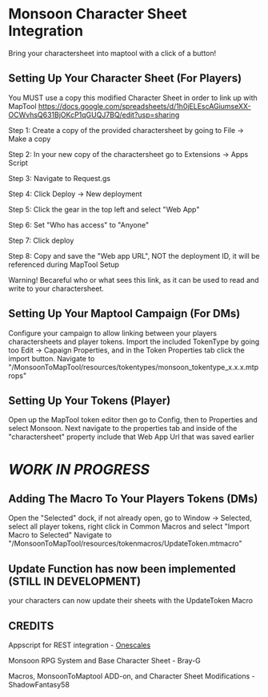 # Monsoon Character Sheet Integration
Bring your charactersheet into maptool with a click of a button!

## Setting Up Your Character Sheet (For Players)
You MUST use a copy this modified Character Sheet in order to link up with MapTool
https://docs.google.com/spreadsheets/d/1h0jELEscAGiumseXX-OCWvhsQ631BjOKcP1qGUQJ7BQ/edit?usp=sharing

Step 1: Create a copy of the provided charactersheet by going to File -> Make a copy

Step 2: In your new copy of the charactersheet go to Extensions -> Apps Script

Step 3: Navigate to Request.gs

Step 4: Click Deploy -> New deployment

Step 5: Click the gear in the top left and select "Web App"

Step 6: Set "Who has access" to "Anyone"

Step 7: Click deploy

Step 8: Copy and save the "Web app URL", NOT the deployment ID, it will be referenced during MapTool Setup

Warning! Becareful who or what sees this link, as it can be used to read and write to your charactersheet.

## Setting Up Your Maptool Campaign (For DMs)
Configure your campaign to allow linking between your players charactersheets and player tokens.
Import the included TokenType by going too Edit -> Capaign Properties, and in the Token Properties tab click the import button.
Navigate to "/MonsoonToMapTool/resources/tokentypes/monsoon_tokentype_x.x.x.mtprops"

## Setting Up Your Tokens (Player)
Open up the MapTool token editor then go to Config, then to Properties and select Monsoon.
Next navigate to the properties tab and inside of the "charactersheet" property include that Web App Url that was saved earlier


# *WORK IN PROGRESS*

## Adding The Macro To Your Players Tokens (DMs)
Open the "Selected" dock, if not already open, go to Window -> Selected, select all player tokens, right click in Common Macros and select "Import Macro to Selected"
Navigate to "/MonsoonToMapTool/resources/tokenmacros/UpdateToken.mtmacro"


## Update Function has now been implemented (STILL IN DEVELOPMENT)
your characters can now update their sheets with the UpdateToken Macro

## CREDITS
Appscript for REST integration - [Onescales](https://github.com/onescales/google-sheet-api.git)

Monsoon RPG System and Base Character Sheet - Bray-G

Macros, MonsoonToMaptool ADD-on, and Character Sheet Modifications - ShadowFantasy58
